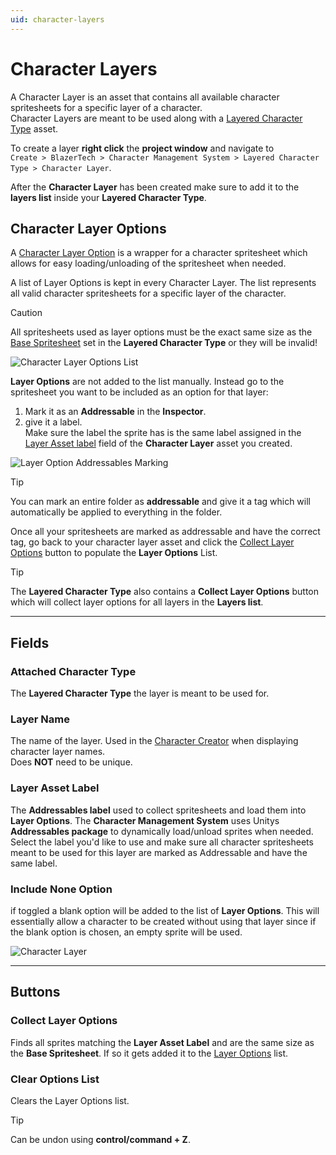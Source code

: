 ```yaml
---
uid: character-layers
---
```


# Character Layers
A Character Layer is an asset that contains all available character spritesheets for a specific layer of a character.  
Character Layers are meant to be used along with a [Layered Character Type](xref:layered-character-type) asset.

To create a layer **right click** the **project window** and navigate to  
`Create > BlazerTech > Character Management System > Layered Character Type > Character Layer`.

After the **Character Layer** has been created make sure to add it to the **layers list** inside your **Layered Character Type**.

## Character Layer Options
A [Character Layer Option](xref:BlazerTech.CharacterManagement.Characters.CharacterLayerOption) is a wrapper for a character spritesheet which allows for easy loading/unloading of the spritesheet when needed.

A list of Layer Options is kept in every Character Layer. The list represents all valid character spritesheets for a specific layer of the character.

> [!CAUTION]
> All spritesheets used as layer options must be the exact same size as the [Base Spritesheet](xref:character-type-core#base-spritesheet) set in the **Layered Character Type** or they will be invalid!  

![Character Layer Options List](~/images/character-types/character-layers/character-layer-options-list.png)

**Layer Options** are not added to the list manually. Instead go to the spritesheet you want to be included as an option for that layer:
1. Mark it as an **Addressable** in the **Inspector**.  
2. give it a label.  
Make sure the label the sprite has is the same label assigned in the [Layer Asset label](#layer-asset-label) field of the **Character Layer** asset you created.

![Layer Option Addressables Marking](~/images/character-types/character-layers/layer-option-addressables-marking.png)


> [!TIP]
> You can mark an entire folder as **addressable** and give it a tag which will automatically be applied to everything in the folder.

Once all your spritesheets are marked as addressable and have the correct tag, go back to your character layer asset and click the [Collect Layer Options](#collect-layer-options) button to populate the **Layer Options** List.

> [!TIP]
> The **Layered Character Type** also contains a **Collect Layer Options** button which will collect layer options for all layers in the **Layers list**.

---

## Fields

### Attached Character Type
The **Layered Character Type** the layer is meant to be used for.

### Layer Name
The name of the layer. Used in the [Character Creator](xref:character-creator-overview) when displaying character layer names.  
Does **NOT** need to be unique.

### Layer Asset Label
The **Addressables label** used to collect spritesheets and load them into **Layer Options**. The **Character Management System** uses Unitys **Addressables package** to dynamically load/unload sprites when needed. Select the label you'd like to use and make sure all character spritesheets meant to be used for this layer are marked as Addressable and have the same label.

### Include None Option
if toggled a blank option will be added to the list of **Layer Options**. This will essentially allow a character to be created without using that layer since if the blank option is chosen, an empty sprite will be used.

![Character Layer](~/images/character-types/character-layers/character-layer.png)

---

## Buttons

### Collect Layer Options
Finds all sprites matching the **Layer Asset Label** and are the same size as the **Base Spritesheet**. If so it gets added it to the [Layer Options](#character-layer-options) list.

### Clear Options List
Clears the Layer Options list.

> [!TIP]
> Can be undon using **control/command + Z**.